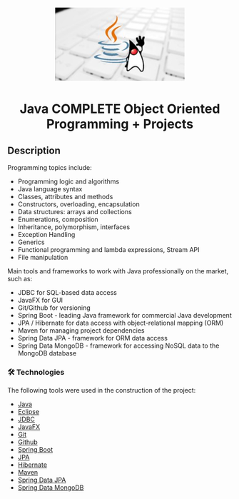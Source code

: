 <h1 align="center">
  <img alt="C and C++ Language Course" src="./img/logo.png" />
</h1>

<h1 align="center">Java COMPLETE Object Oriented Programming + Projects</h1>

## Description

Programming topics include:

- Programming logic and algorithms
- Java language syntax
- Classes, attributes and methods
- Constructors, overloading, encapsulation
- Data structures: arrays and collections
- Enumerations, composition
- Inheritance, polymorphism, interfaces
- Exception Handling
- Generics
- Functional programming and lambda expressions, Stream API
- File manipulation

Main tools and frameworks to work with Java professionally on the market, such as:

- JDBC for SQL-based data access
- JavaFX for GUI
- Git/Github for versioning
- Spring Boot - leading Java framework for commercial Java development
- JPA / Hibernate for data access with object-relational mapping (ORM)
- Maven for managing project dependencies
- Spring Data JPA - framework for ORM data access
- Spring Data MongoDB - framework for accessing NoSQL data to the MongoDB database

### 🛠 Technologies

The following tools were used in the construction of the project:

- [Java](https://www.java.com/pt-BR/)
- [Eclipse](https://www.eclipse.org/)
- [JDBC](https://pt.wikipedia.org/wiki/JDBC)
- [JavaFX](https://openjfx.io/)
- [Git](https://git-scm.com/)
- [Github](https://github.com/)
- [Spring Boot](https://spring.io/projects/spring-boot)
- [JPA](https://pt.wikipedia.org/wiki/Java_Persistence_API)
- [Hibernate](https://hibernate.org/)
- [Maven](https://maven.apache.org/) 
- [Spring Data JPA](https://spring.io/projects/spring-data-jpa)
- [Spring Data MongoDB](https://spring.io/projects/spring-data-mongodb)
